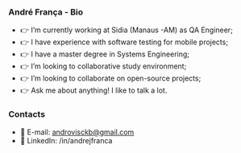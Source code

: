 ### André França - Bio

- 👉 I’m currently working at Sidia (Manaus -AM) as QA Engineer;
- 👉 I have experience with software testing for mobile projects;
- 👉 I have a master degree in Systems Engineering;
- 👉 I’m looking to collaborative study environment;
- 👉 I’m looking to collaborate on open-source projects;
- 👉 Ask me about anything! I like to talk a lot.

### Contacts

- 👋 E-mail: androvisckb@gmail.com
- 👋 LinkedIn: /in/andrejfranca
